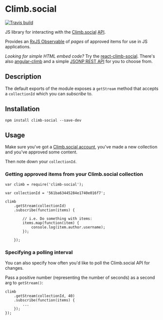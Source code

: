 # Climb.social

[![Travis build](https://img.shields.io/travis/Climb-social/climb-social.svg?style=flat-square)](https://travis-ci.org/Climb-social/climb-social)

JS library for interacting with the [Climb.social](http://climb.social/?utm_source=github&utm_medium=readme&utm_campaign=climb-social) [API](http://docs.climbsocial.apiary.io/).

Provides an [RxJS Observable](http://reactivex.io/) of _pages_ of approved items for use in JS applications.

*Looking for simple HTML embed code?*
Try the [react-climb-social](https://github.com/Climb-social/react-climb-social). There's also [angular-climb](https://github.com/Climb-social/angular-climb) and a simple [JSONP REST API](https://github.com/Climb-social/climb-social) for you to choose from.

## Description

The default exports of the module exposes a `getStream` method that accepts a `collectionId` which you can _subscribe_ to.

## Installation

    npm install climb-social --save-dev

## Usage

Make sure you've got a [Climb.social account](http://app.climb.social/#signup), you've made a new collection and you've approved some content.

Then note down your `collectionId`.

### Getting approved items from your Climb.social collection

    var climb = require('climb-social');

    var collectionId = '561ba63445284e1740e016f7';

    climb
        .getStream(collectionId)
        .subscribe(function(items) {

            // i.e. Do something with items:
            items.map(function(item) {
                console.log(item.author.username);
            });

        });

### Specifying a polling interval

You can also specify how often you'd like to poll the Climb.social API for changes.

Pass a positive number (representing the number of seconds) as a second arg to `getStream()`:

    climb
        .getStream(collectionId, 40)
        .subscribe(function(items) {
            ...
        });
    });
